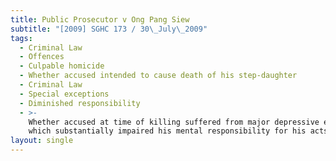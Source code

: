 ```yaml
---
title: Public Prosecutor v Ong Pang Siew
subtitle: "[2009] SGHC 173 / 30\_July\_2009"
tags:
  - Criminal Law
  - Offences
  - Culpable homicide
  - Whether accused intended to cause death of his step-daughter
  - Criminal Law
  - Special exceptions
  - Diminished responsibility
  - >-
    Whether accused at time of killing suffered from major depressive episode
    which substantially impaired his mental responsibility for his acts
layout: single
---
```



